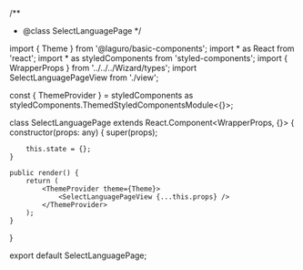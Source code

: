 /**
 * @class SelectLanguagePage
 */

import { Theme } from '@laguro/basic-components';
import * as React from 'react';
import * as styledComponents from 'styled-components';
import { WrapperProps } from '../../../Wizard/types';
import SelectLanguagePageView from './view';

const { ThemeProvider } = styledComponents as styledComponents.ThemedStyledComponentsModule<{}>;

class SelectLanguagePage extends React.Component<WrapperProps, {}> {
    constructor(props: any) {
        super(props);

        this.state = {};
    }

    public render() {
        return (
            <ThemeProvider theme={Theme}>
                <SelectLanguagePageView {...this.props} />
            </ThemeProvider>
        );
    }
}

export default SelectLanguagePage;
